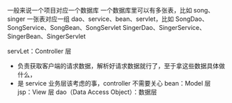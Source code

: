 一般来说一个项目对应一个数据库
一个数据库里可以有多张表，比如 song、singer
一张表对应一组 dao、service、bean、servlet，比如
SongDao、SongService、SongBean、SongServlet
SingerDao、SingerService、SingerBean、SingerServlet


servLet：Controller 层
* 负责获取客户端的请求数据，解析好请求数据就行了，至于拿这些数据具体做什么，
* 是 service 业务层该考虑的事，controller 不需要关心
bean：Model 层
jsp：View 层
dao（Data Access Object）：数据层
